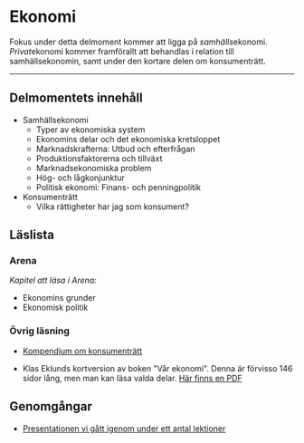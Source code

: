 # Ekonomi

Fokus under detta delmoment kommer att ligga på *samhälls*ekonomi. *Privat*ekonomi kommer framförallt att behandlas i relation till samhällsekonomin, samt under den kortare delen om konsumenträtt.

***

## Delmomentets innehåll

* Samhällsekonomi
	* Typer av ekonomiska system
	* Ekonomins delar och det ekonomiska kretsloppet
	* Marknadskrafterna: Utbud och efterfrågan
	* Produktionsfaktorerna och tillväxt
	* Marknadsekonomiska problem
	* Hög- och lågkonjunktur
	* Politisk ekonomi: Finans- och penningpolitik
* Konsumenträtt
	* Vilka rättigheter har jag som konsument?



## Läslista
### Arena
*Kapitel att läsa i Arena:*

* Ekonomins grunder
* Ekonomisk politik 

### Övrig läsning
* [Kompendium om konsumenträtt](../material/resurser/konsumentratt_kompendium.pdf)

* Klas Eklunds kortversion av boken "Vår ekonomi". Denna är förvisso 146 sidor lång, men man kan läsa valda delar. [Här finns en PDF](../material/resurser/var_ekonomi.pdf)

## Genomgångar

* [Presentationen vi gått igenom under ett antal lektioner](https://docs.google.com/presentation/d/1EpdRYQvr16RbuqWsdsUS0c1Hf0KM8CZ9v0j4tzQLhG8/edit?usp=sharing)
